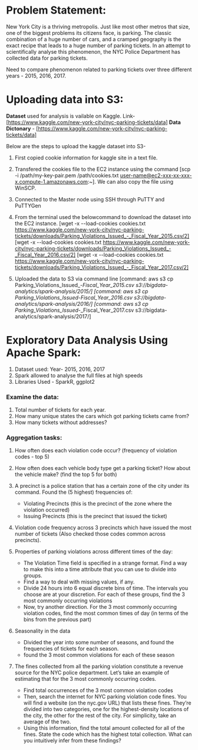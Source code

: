 # Problem Statement:

New York City is a thriving metropolis. Just like most other metros that size, one of the biggest problems its citizens face, is parking. The classic combination of a huge number of cars, and a cramped geography is the exact recipe that leads to a huge number of parking tickets. In an attempt to scientifically analyse this phenomenon, the NYC Police Department has collected data for parking tickets. 

Need to compare phenomenon related to parking tickets over three different years - 2015, 2016, 2017.

# Uploading data into S3:

**Dataset** used for analysis is vailable on Kaggle. Link- [https://www.kaggle.com/new-york-city/nyc-parking-tickets/data]
**Data Dictonary** - [https://www.kaggle.com/new-york-city/nyc-parking-tickets/data]

Below are the steps to upload the kaggle dataset into S3-

1. First copied cookie information for kaggle site in a text file.
2. Transfered the cookies file to the EC2 instance using the command [scp -i /path/my-key-pair.pem /path/cookies.txt user-name@ec2-xxx-xx-xxx-x.compute-1.amazonaws.com:~]. We can also copy the file using WinSCP.
3. Connected to the Master node using SSH through PuTTY and PuTTYGen
4. From the terminal used the belowcommand to download the dataset into the EC2 instance.
[wget -x --load-cookies cookies.txt https://www.kaggle.com/new-york-city/nyc-parking-tickets/downloads/Parking_Violations_Issued_-_Fiscal_Year_2015.csv/2]
[wget -x --load-cookies cookies.txt https://www.kaggle.com/new-york-city/nyc-parking-tickets/downloads/Parking_Violations_Issued_-_Fiscal_Year_2016.csv/2]
[wget -x --load-cookies cookies.txt https://www.kaggle.com/new-york-city/nyc-parking-tickets/downloads/Parking_Violations_Issued_-_Fiscal_Year_2017.csv/2]

5. Uploaded the data to S3 via command line 
[command: aws s3 cp Parking_Violations_Issued_-_Fiscal_Year_2015.csv s3://bigdata-analytics/spark-analysis/2015/]
[command: aws s3 cp Parking_Violations_Issued_-_Fiscal_Year_2016.csv s3://bigdata-analytics/spark-analysis/2016/]
[command: aws s3 cp Parking_Violations_Issued_-_Fiscal_Year_2017.csv s3://bigdata-analytics/spark-analysis/2017/]


# Exploratory Data Analysis Using Apache Spark:

1. Dataset used: Year- 2015, 2016, 2017
2. Spark allowed to analyse the full files at high speeds
3. Libraries Used - SparkR, ggplot2

### Examine the data:

1. Total number of tickets for each year.
2. How many unique states the cars which got parking tickets came from?
3. How many tickets without addresses?
 
### Aggregation tasks:

1. How often does each violation code occur? (frequency of violation codes - top 5)
2. How often does each vehicle body type get a parking ticket? How about the vehicle make? (find the top 5 for both)
3. A precinct is a police station that has a certain zone of the city under its command. Found the (5 highest) frequencies of:
	- Violating Precincts (this is the precinct of the zone where the violation occurred)
	- Issuing Precincts (this is the precinct that issued the ticket)
4. Violation code frequency across 3 precincts which have issued the most number of tickets (Also checked those codes common across precincts).
5. Properties of parking violations across different times of the day:
	- The Violation Time field is specified in a strange format. Find a way to make this into a time attribute that you can use to divide into groups.
	- Find a way to deal with missing values, if any.
	- Divide 24 hours into 6 equal discrete bins of time. The intervals you choose are at your discretion. For each of these groups, find the 3 most commonly occurring violations
	- Now, try another direction. For the 3 most commonly occurring violation codes, find the most common times of day (in terms of the bins from the previous part)

6. Seasonality in the data
	- Divided the year into some number of seasons, and found the frequencies of tickets for each season.
	- found the 3 most common violations for each of these season

7. The fines collected from all the parking violation constitute a revenue source for the NYC police department. Let’s take an example of estimating that for the 3 most commonly occurring codes.
	- Find total occurrences of the 3 most common violation codes
	- Then, search the internet for NYC parking violation code fines. You will find a website (on the nyc.gov URL) that lists these fines. They’re divided into two categories, one for the highest-density locations of the city, the other for the rest of the city. For simplicity, take an average of the two.
	- Using this information, find the total amount collected for all of the fines. State the code which has the highest total collection.
What can you intuitively infer from these findings?
